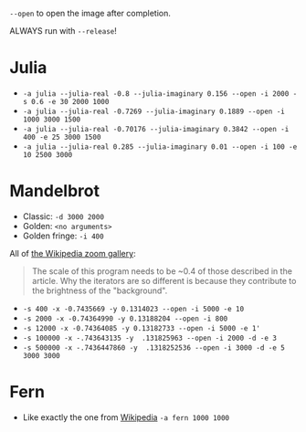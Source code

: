 `--open` to open the image after completion.

ALWAYS run with `--release`!

# Julia

- `-a julia --julia-real -0.8 --julia-imaginary 0.156 --open -i 2000 -s 0.6 -e 30 2000 1000`
- `-a julia --julia-real -0.7269 --julia-imaginary 0.1889 --open -i 1000 3000 1500`
- `-a julia --julia-real -0.70176 --julia-imaginary 0.3842 --open -i 400 -e 25 3000 1500`
- `-a julia --julia-real 0.285 --julia-imaginary 0.01 --open -i 100 -e 10 2500 3000`

# Mandelbrot

- Classic: `-d 3000 2000`
- Golden: `<no arguments>`
- Golden fringe: `-i 400`

All of [the Wikipedia zoom gallery](https://en.wikipedia.org/wiki/Mandelbrot_set#Image_gallery_of_a_zoom_sequence):

> The scale of this program needs to be ~0.4 of those described in the article.
> Why the iterators are so different is because they contribute to the brightness of the "background".

- `-s 400 -x -0.7435669 -y 0.1314023 --open -i 5000 -e 10`
- `-s 2000 -x -0.74364990 -y 0.13188204 --open -i 800`
- `-s 12000 -x -0.74364085 -y 0.13182733 --open -i 5000 -e 1'`
- `-s 100000 -x -.743643135 -y  .131825963 --open -i 2000 -d -e 3`
- `-s 500000 -x -.7436447860 -y  .1318252536 --open -i 3000 -d -e 5 3000 3000`

# Fern

- Like exactly the one from [Wikipedia](https://en.wikipedia.org/wiki/Barnsley_fern#/media/File:Barnsley_fern_1024x1024.png) `-a fern 1000 1000`
